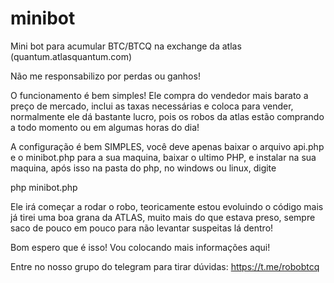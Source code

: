 # minibot
Mini bot para acumular BTC/BTCQ na exchange da atlas (quantum.atlasquantum.com)

Não me responsabilizo por perdas ou ganhos!

O funcionamento é bem simples! Ele compra do vendedor mais barato a preço de mercado, inclui as taxas necessárias e coloca para vender, normalmente ele dá bastante lucro, pois os robos da atlas estão comprando a todo momento ou em algumas horas do dia!

A configuração é bem SIMPLES, você deve apenas baixar o arquivo api.php e o minibot.php para a sua maquina, baixar o ultimo PHP, e instalar na sua maquina, após isso na pasta do php, no windows ou linux, digite

php minibot.php

Ele irá começar a rodar o robo, teoricamente estou evoluindo o código mais já tirei uma boa grana da ATLAS, muito mais do que estava preso, sempre saco de pouco em pouco para não levantar suspeitas lá dentro!

Bom espero que é isso! Vou colocando mais informações aqui!

Entre no nosso grupo do telegram para tirar dúvidas: https://t.me/robobtcq
